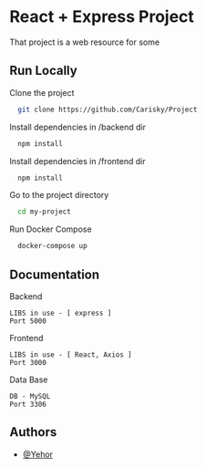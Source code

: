 
# React + Express Project

That project is a web resource for some 


## Run Locally

Clone the project

```bash
  git clone https://github.com/Carisky/Project
```
Install dependencies in /backend dir
```bash
  npm install
```

Install dependencies in /frontend dir
```bash
  npm install
```

Go to the project directory

```bash
  cd my-project
```

Run Docker Compose

```bash
  docker-compose up
```


## Documentation

Backend 
```
LIBS in use - [ express ]
Port 5000 
```
Frontend 
```
LIBS in use - [ React, Axios ]
Port 3000 
```
Data Base
```
DB - MySQL 
Port 3306
```



## Authors

- [@Yehor](https://www.github.com/Carisky)

